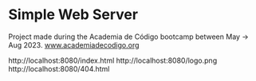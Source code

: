 # Simple Web Server

Project made during the Academia de Código bootcamp between May -> Aug 2023. www.academiadecodigo.org
<p></p>
<p></p>

http://localhost:8080/index.html
http://localhost:8080/logo.png
http://localhost:8080/404.html
